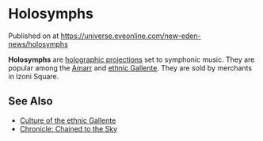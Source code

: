 # Holosymphs
Published on  at https://universe.eveonline.com/new-eden-news/holosymphs

**Holosymphs** are [holographic projections](3R2yaSdkUb08ifof3FfTZd)
set to symphonic music. They are popular among the
[Amarr](6BPFRy27fN4LnYlIyzvEwo) and [ethnic Gallente](3V8a3iCXmTydxJIORMLTtM). They are sold by merchants in Izoni Square.

See Also
--------

-   [Culture of the ethnic Gallente](3KPzZojLPGemwl6JBzGZBr)
-   [Chronicle: Chained to the Sky](5dHoDzuRHMPK92LU582mIQ)
